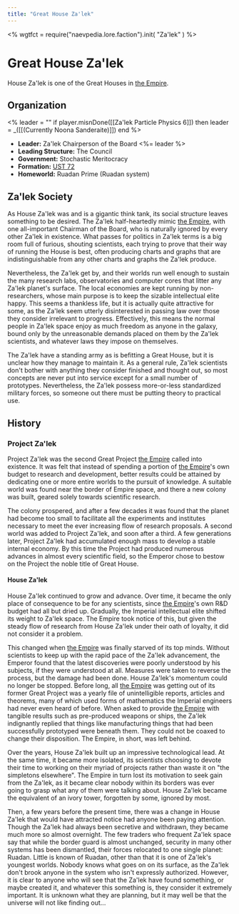 ```yaml
---
title: "Great House Za'lek"
---
```

<%
wgtfct = require("naevpedia.lore.faction").init( "Za'lek" )
%>
<widget wgtfct />

# Great House Za'lek

House Za'lek is one of the Great Houses in [the Empire](lore/factions/empire).

## Organization
<%
    leader = ""
    if player.misnDone([[Za'lek Particle Physics 6]]) then
        leader = _([[(Currently Noona Sanderaite)]])
    end
%>

* **Leader:** Za'lek Chairperson of the Board <%= leader %>
* **Leading Structure:** The Council
* **Government:** Stochastic Meritocracy
* **Formation:** [UST 72](lore/history)
* **Homeworld:** Ruadan Prime (Ruadan system)

## Za'lek Society

As House Za'lek was and is a gigantic think tank, its social structure leaves something to be desired.
The Za'lek half-heartedly mimic [the Empire](lore/factions/empire), with one all-important Chairman of the Board, who is naturally ignored by every other Za'lek in existence.
What passes for politics in Za'lek terms is a big room full of furious, shouting scientists, each trying to prove that their way of running the House is best, often producing charts and graphs that are indistinguishable from any other charts and graphs the Za'lek produce.

Nevertheless, the Za'lek get by, and their worlds run well enough to sustain the many research labs, observatories and computer cores that litter any Za'lek planet's surface.
The local economies are kept running by non-researchers, whose main purpose is to keep the sizable intellectual elite happy.
This seems a thankless life, but it is actually quite attractive for some, as the Za'lek seem utterly disinterested in passing law over those they consider irrelevant to progress.
Effectively, this means the normal people in Za'lek space enjoy as much freedom as anyone in the galaxy, bound only by the unreasonable demands placed on them by the Za'lek scientists, and whatever laws they impose on themselves.

The Za'lek have a standing army as is befitting a Great House, but it is unclear how they manage to maintain it.
As a general rule, Za'lek scientists don't bother with anything they consider finished and thought out, so most concepts are never put into service except for a small number of prototypes.
Nevertheless, the Za'lek possess more-or-less standardized military forces, so someone out there must be putting theory to practical use.

## History

### Project Za'lek

Project Za'lek was the second Great Project [the Empire](lore/factions/empire) called into existence.
It was felt that instead of spending a portion of [the Empire](lore/factions/empire)'s own budget to research and development, better results could be attained by dedicating one or more entire worlds to the pursuit of knowledge.
A suitable world was found near the border of Empire space, and there a new colony was built, geared solely towards scientific research.

The colony prospered, and after a few decades it was found that the planet had become too small to facilitate all the experiments and institutes necessary to meet the ever increasing flow of research proposals.
A second world was added to Project Za'lek, and soon after a third.
A few generations later, Project Za'lek had accumulated enough mass to develop a stable internal economy.
By this time the Project had produced numerous advances in almost every scientific field, so the Emperor chose to bestow on the Project the noble title of Great House.

#### House Za'lek

House Za'lek continued to grow and advance.
Over time, it became the only place of consequence to be for any scientists, since [the Empire](lore/factions/empire)'s own R&D budget had all but dried up.
Gradually, the Imperial intellectual elite shifted its weight to Za'lek space.
The Empire took notice of this, but given the steady flow of research from House Za'lek under their oath of loyalty, it did not consider it a problem.

This changed when [the Empire](lore/factions/empire) was finally starved of its top minds.
Without scientists to keep up with the rapid pace of the Za'lek advancement, the Emperor found that the latest discoveries were poorly understood by his subjects, if they were understood at all.
Measures were taken to reverse the process, but the damage had been done.
House Za'lek's momentum could no longer be stopped.
Before long, all [the Empire](lore/factions/empire) was getting out of its former Great Project was a yearly file of unintelligible reports, articles and theorems, many of which used forms of mathematics the Imperial engineers had never even heard of before.
When asked to provide [the Empire](lore/factions/empire) with tangible results such as pre-produced weapons or ships, the Za'lek indignantly replied that things like manufacturing things that had been successfully prototyped were beneath them.
They could not be coaxed to change their disposition.
The Empire, in short, was left behind.

Over the years, House Za'lek built up an impressive technological lead.
At the same time, it became more isolated, its scientists choosing to devote their time to working on their myriad of projects rather than waste it on "the simpletons elsewhere".
The Empire in turn lost its motivation to seek gain from the Za'lek, as it became clear nobody within its borders was ever going to grasp what any of them were talking about.
House Za'lek became the equivalent of an ivory tower, forgotten by some, ignored by most.

Then, a few years before the present time, there was a change in House Za'lek that would have attracted notice had anyone been paying attention.
Though the Za'lek had always been secretive and withdrawn, they became much more so almost overnight.
The few traders who frequent Za'lek space say that while the border guard is almost unchanged, security in many other systems has been dismantled, their forces relocated to one single planet: Ruadan.
Little is known of Ruadan, other than that it is one of Za'lek's youngest worlds.
Nobody knows what goes on on its surface, as the Za'lek don't brook anyone in the system who isn't expressly authorized.
However, it is clear to anyone who will see that the Za'lek have found something, or maybe created it, and whatever this something is, they consider it extremely important.
It is unknown what they are planning, but it may well be that the universe will not like finding out...
